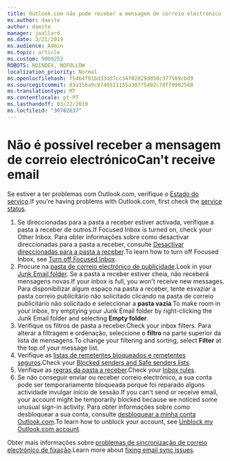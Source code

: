 ```yaml
---
title: Outlook.com não pode receber a mensagem de correio electrónico
ms.author: daeite
author: daeite
manager: joallard
ms.date: 3/21/2019
ms.audience: Admin
ms.topic: article
ms.custom: 9000252
ROBOTS: NOINDEX, NOFOLLOW
localization_priority: Normal
ms.openlocfilehash: f5464f01bd33dd7cc34f02829dd50c377569cbd9
ms.sourcegitcommit: 03a156a9c9740521155a30775492c7dff0982588
ms.translationtype: MT
ms.contentlocale: pt-PT
ms.lasthandoff: 03/22/2019
ms.locfileid: "30782637"
---
```

# <a name="cant-receive-email"></a><span data-ttu-id="aca4a-102">Não é possível receber a mensagem de correio electrónico</span><span class="sxs-lookup"><span data-stu-id="aca4a-102">Can't receive email</span></span>

<span data-ttu-id="aca4a-103">Se estiver a ter problemas com Outlook.com, verifique o [Estado do serviço](https://go.microsoft.com/fwlink/p/?linkid=837482).</span><span class="sxs-lookup"><span data-stu-id="aca4a-103">If you're having problems with Outlook.com, first check the [service status](https://go.microsoft.com/fwlink/p/?linkid=837482).</span></span>

1. <span data-ttu-id="aca4a-104">Se direccionadas para a pasta a receber estiver activada, verifique a pasta a receber de outros.</span><span class="sxs-lookup"><span data-stu-id="aca4a-104">If Focused Inbox is turned on, check your Other Inbox.</span></span> <span data-ttu-id="aca4a-105">Para obter informações sobre como desactivar direccionadas para a pasta a receber, consulte [Desactivar direccionadas para a pasta a receber](https://support.office.com/article/f714d94d-9e63-4217-9ccb-6cb2986aa1b2).</span><span class="sxs-lookup"><span data-stu-id="aca4a-105">To learn how to turn off Focused Inbox, see [Turn off Focused Inbox](https://support.office.com/article/f714d94d-9e63-4217-9ccb-6cb2986aa1b2).</span></span>
1. <span data-ttu-id="aca4a-106">Procure na [pasta de correio electrónico de publicidade](https://outlook.live.com/mail/junkemail).</span><span class="sxs-lookup"><span data-stu-id="aca4a-106">Look in your [Junk Email folder](https://outlook.live.com/mail/junkemail).</span></span> <span data-ttu-id="aca4a-107">Se a pasta a receber estiver cheia, não receberá mensagens novas.</span><span class="sxs-lookup"><span data-stu-id="aca4a-107">If your inbox is full, you won't receive new messages.</span></span> <span data-ttu-id="aca4a-108">Para disponibilizar algum espaço na pasta a receber, tente esvaziar a pasta correio publicitário não solicitado clicando na pasta de correio publicitário não solicitado e seleccionar a **pasta vazia**.</span><span class="sxs-lookup"><span data-stu-id="aca4a-108">To make room in your inbox, try emptying your Junk Email folder by right-clicking the Junk Email folder and selecting **Empty folder**.</span></span>
1. <span data-ttu-id="aca4a-109">Verifique os filtros de pasta a receber.</span><span class="sxs-lookup"><span data-stu-id="aca4a-109">Check your inbox filters.</span></span> <span data-ttu-id="aca4a-110">Para alterar a filtragem e ordenação, seleccione o **filtro** na parte superior da lista de mensagens.</span><span class="sxs-lookup"><span data-stu-id="aca4a-110">To change your filtering and sorting, select **Filter** at the top of your message list.</span></span>
1. <span data-ttu-id="aca4a-111">Verifique as [listas de remetentes bloqueados e remetentes seguros](https://outlook.live.com/mail/options/mail/junkEmail).</span><span class="sxs-lookup"><span data-stu-id="aca4a-111">Check your [Blocked senders and Safe senders lists](https://outlook.live.com/mail/options/mail/junkEmail).</span></span>
1. <span data-ttu-id="aca4a-112">Verifique as [regras da pasta a receber](https://outlook.live.com/mail/options/mail/rules).</span><span class="sxs-lookup"><span data-stu-id="aca4a-112">Check your [Inbox rules](https://outlook.live.com/mail/options/mail/rules).</span></span>
1. <span data-ttu-id="aca4a-113">Se não conseguir enviar ou receber correio electrónico, a sua conta pode ser temporariamente bloqueada porque foi reparado alguns actividade invulgar início de sessão.</span><span class="sxs-lookup"><span data-stu-id="aca4a-113">If you can't send or receive email, your account might be temporarily blocked because we noticed some unusual sign-in activity.</span></span> <span data-ttu-id="aca4a-114">Para obter informações sobre como desbloquear a sua conta, consulte [desbloquear a minha conta Outlook.com](https://support.office.com/article/f4ad2701-d166-4d8b-8a6a-9af2a1f8a4c4).</span><span class="sxs-lookup"><span data-stu-id="aca4a-114">To learn how to unblock your account, see [Unblock my Outlook.com account](https://support.office.com/article/f4ad2701-d166-4d8b-8a6a-9af2a1f8a4c4).</span></span>

<span data-ttu-id="aca4a-115">Obter mais informações sobre [problemas de sincronização de correio electrónico de fixação](https://support.office.com/article/d39e3341-8d79-4bf1-b3c7-ded602233642).</span><span class="sxs-lookup"><span data-stu-id="aca4a-115">Learn more about [fixing email sync issues](https://support.office.com/article/d39e3341-8d79-4bf1-b3c7-ded602233642).</span></span>